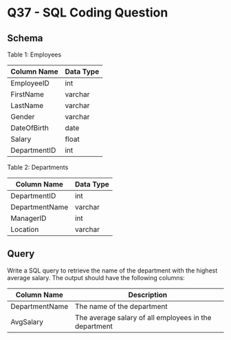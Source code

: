 # **Q37 - SQL Coding Question**

## **Schema**

Table 1: Employees

| Column Name | Data Type |
| --- | --- |
| EmployeeID | int |
| FirstName | varchar |
| LastName | varchar |
| Gender | varchar |
| DateOfBirth | date |
| Salary | float |
| DepartmentID | int |

Table 2: Departments

| Column Name | Data Type |
| --- | --- |
| DepartmentID | int |
| DepartmentName | varchar |
| ManagerID | int |
| Location | varchar |

## **Query**

Write a SQL query to retrieve the name of the department with the highest average salary. The output should have the following columns:

| Column Name | Description |
| --- | --- |
| DepartmentName | The name of the department |
| AvgSalary | The average salary of all employees in the department |
